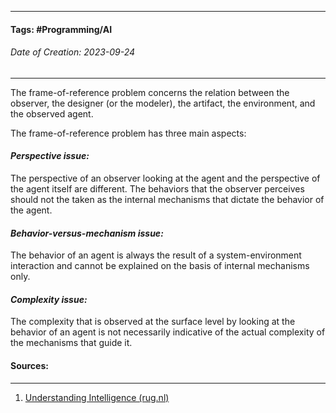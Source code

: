 __________________________________________________________________________
#### **Tags:** #Programming/AI 
###### *Date of Creation: 2023-09-24*
__________________________________________________________________________

The frame-of-reference problem concerns the
relation between the observer, the designer (or the modeler), the artifact, the environment, and the observed agent.

The frame-of-reference problem has three main aspects:

#### *Perspective issue:*
The perspective of an observer looking at the agent and the perspective of the agent itself are different. The behaviors that the observer perceives should not the taken as the internal mechanisms that dictate the behavior of the agent.

#### *Behavior-versus-mechanism issue:*
The behavior of an agent is always the result of a system-environment interaction and cannot be explained on the basis of internal mechanisms only.

#### *Complexity issue:* 
The complexity that is observed at the surface level by looking at the behavior of an agent is not necessarily indicative of the actual complexity of the mechanisms that guide it.

#### Sources:
__________________________________________________________________________
1. [Understanding Intelligence (rug.nl)](https://web-s-ebscohost-com.proxy-ub.rug.nl/ehost/ebookviewer/ebook/bmxlYmtfXzEyNTQ5X19BTg2?sid=6f42bd39-33d6-4256-abac-3e1fc3598147@redis&vid=0&format=EB&rid=1)